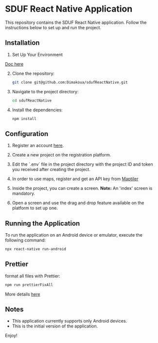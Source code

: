 # SDUF React Native Application

This repository contains the SDUF React Native application. Follow the instructions below to set up and run the project.

## Installation

1. Set Up Your Environment

[Doc here](https://reactnative.dev/docs/next/set-up-your-environment)

2. Clone the repository:

   ```sh
   git clone git@github.com:Dimakoua/sdufReactNative.git
   ```

3. Navigate to the project directory:

   ```sh
   cd sdufReactNative
   ```

4. Install the dependencies:
   ```sh
   npm install
   ```

## Configuration

1. Register an account [here](http://144.126.138.185).

2. Create a new project on the registration platform.

3. Edit the \`.env\` file in the project directory with the project ID and token you received after creating the project.

4. In order to use maps, register and get an API key from [Maptiler](https://www.maptiler.com/)

5. Inside the project, you can create a screen. **Note:** An 'index' screen is mandatory.

6. Open a screen and use the drag and drop feature available on the platform to set up one.

## Running the Application

To run the application on an Android device or emulator, execute the following command:

```sh
npx react-native run-android
```

## Prettier

format all files with Prettier:

```sh
npm run prettierFixAll
```

More details [here](https://prettier.io/docs/en/install)

## Notes

- This application currently supports only Android devices.
- This is the initial version of the application.

Enjoy!
